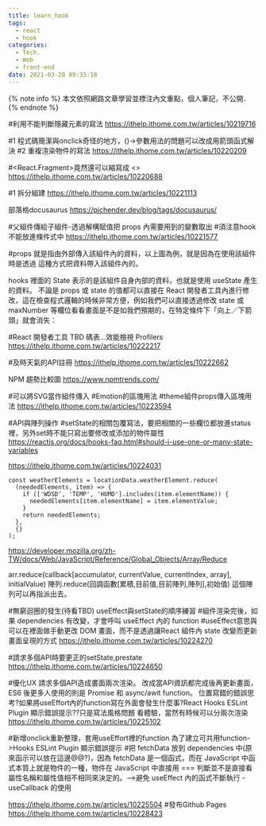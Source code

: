 ```yaml
---
title: learn_hook
tags:
  - react
  - hook
categories:
  - Tech.
  - Web
  - front-end
date: 2021-03-28 09:33:18
---
```


{% note info %} 本文依照網路文章學習並標注內文重點，個人筆記，不公開． {% endnote %}



<!--more-->


#利用不能判斷隱藏元素的寫法
https://ithelp.ithome.com.tw/articles/10219716

#1 程式碼簡潔與onclick奇怪的地方，()->參數用法的問題可以改成用箭頭函式解決
#2 重複渲染物件的寫法
https://ithelp.ithome.com.tw/articles/10220209

#<React.Fragment>竟然還可以縮寫成 <>
https://ithelp.ithome.com.tw/articles/10220688

#1 拆分組建
https://ithelp.ithome.com.tw/articles/10221113

部落格docusaurus
https://pjchender.dev/blog/tags/docusaurus/

#父組件傳給子組件-透過解構賦值把 props 內需要用到的變數取出
#須注意hook不能放進條件式中
https://ithelp.ithome.com.tw/articles/10221577


#props 就是指由外部傳入該組件內的資料，以上圖為例，就是因為在使用該組件時是透過 <Counter maxNumber="30" minNumber="21" startingValue="25" /> 這種方式把資料帶入該組件內的。

hooks 裡面的 State 表示的是該組件自身內部的資料，也就是使用 useState 產生的資料。
不論是 props 或 state 的值都可以直接在 React 開發者工具內進行修改，這在檢查程式邏輯的時候非常方便，例如我們可以直接透過修改 state 或 maxNumber 等欄位看看畫面是不是如我們預期的，在特定條件下「向上／下箭頭」就會消失：

#React 開發者工具
TBD 碼表...效能檢視 Profilers
https://ithelp.ithome.com.tw/articles/10222217

#及時天氣的API註冊
https://ithelp.ithome.com.tw/articles/10222662

NPM 趨勢比較圖
https://www.npmtrends.com/


#可以將SVG當作組件傳入
#Emotion的區塊用法
#theme組件props傳入區塊用法
https://ithelp.ithome.com.tw/articles/10223594

#API與陣列操作
#setState的相關包覆寫法，要把相關的一些欄位都放進status裡，另外set時不能只寫出要修改或添加的物件屬性
https://reactjs.org/docs/hooks-faq.html#should-i-use-one-or-many-state-variables

https://ithelp.ithome.com.tw/articles/10224031

```
const weatherElements = locationData.weatherElement.reduce(
  (neededElements, item) => {
    if (['WDSD', 'TEMP', 'HUMD'].includes(item.elementName)) {
      neededElements[item.elementName] = item.elementValue;
    }
    return neededElements;
  },
  {}
);
```


https://developer.mozilla.org/zh-TW/docs/Web/JavaScript/Reference/Global_Objects/Array/Reduce

arr.reduce(callback[accumulator, currentValue, currentIndex, array], initialValue)
陣列.reduce(回調函數[累積,目前值,目前陣列,陣列],初始值)
這個陣列可以再指派出去。

#無窮迴圈的發生(待看TBD) useEffect與setState的順序練習
#組件渲染完後，如果 dependencies 有改變，才會呼叫 useEffect 內的 function
#useEffect意思與可以在裡面做手動更改 DOM 畫面，而不是透過讓React 組件內 state 改變而更新畫面呈現的方式
https://ithelp.ithome.com.tw/articles/10224270

#請求多個API時要更正的setState,prestate
https://ithelp.ithome.com.tw/articles/10224650


#優化UX 請求多個API造成畫面兩次渲染。
改成當API資訊都完成後再更新畫面，ES6 後更多人使用的則是 Promise 和 async/awit function。
位置寫錯的錯誤思考?如果將useEffort內的function寫在外面會發生什麼事?React Hooks ESLint Plugin 顯示錯誤提示??只是寫法風格問題
看體驗，當然有時候可以分兩次渲染
https://ithelp.ithome.com.tw/articles/10225102

#新增onclick重新整理，套用useEffort裡的function
為了建立可共用function->Hooks ESLint Plugin 顯示錯誤提示
#把 fetchData 放到 dependencies 中(原來函示可以放在這邊@@?)，因為 fetchData 是一個函式，而在 JavaScript 中函式本質上就是物件的一種，物件在 JavaScript 中直接用 === 判斷並不是直接看屬性名稱和屬性值相不相同來決定的。-->避免 useEffect 內的函式不斷執行 - useCallback 的使用

https://ithelp.ithome.com.tw/articles/10225504
#發布Github Pages
https://ithelp.ithome.com.tw/articles/10228423